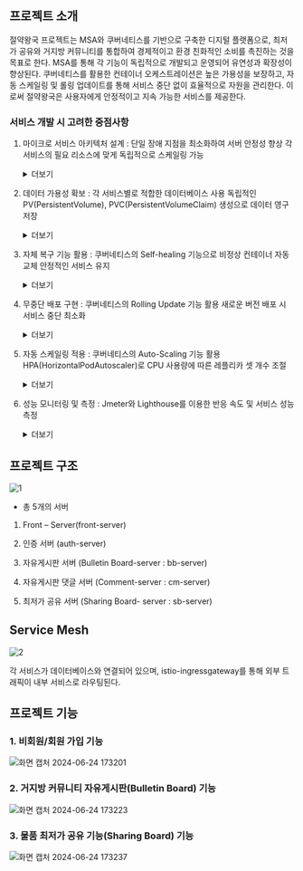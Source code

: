 ## 프로젝트 소개
절약왕국 프로젝트는 MSA와 쿠버네티스를 기반으로 구축한 디지털 플랫폼으로, 최저가 공유와 거지방 커뮤니티를 통합하여 경제적이고 환경 친화적인 소비를 촉진하는 것을 목표로 한다. MSA를 통해 각 기능이 독립적으로 개발되고 운영되어 유연성과 확장성이 향상된다. 쿠버네티스를 활용한 컨테이너 오케스트레이션은 높은 가용성을 보장하고, 자동 스케일링 및 롤링 업데이트를 통해 서비스 중단 없이 효율적으로 자원을 관리한다. 이로써 절약왕국은 사용자에게 안정적이고 지속 가능한 서비스를 제공한다.



### 서비스 개발 시 고려한 중점사항
1. 마이크로 서비스 아키텍처 설계 : 
단일 장애 지점을 최소화하여 서버 안정성 향상
각 서비스의 필요 리소스에 맞게 독립적으로 스케일링 가능
    <details>
    <summary>더보기</summary>

    <!--summary 아래 빈칸 공백 두고 내용을 적는공간-->
   
    ![화면 캡처 2024-06-24 175551](https://github.com/rndudals/MSA_Project/assets/102203336/7efd482c-ed0c-48a5-88cb-1ffa40a639b2)
   
     - Kubernetes 클러스터를 활용하여 애플리케이션을 배포하고 관리합니다. 
     - 클러스터는 마스터 노드 1개와 워커 노드 2개로 이루어져 있으며, 이를 통해 애플리케이션의 배포, 확장, 관리, 복구 등의 오케스트레이션을 자동화합니다. 


    ![화면 캡처 2024-06-24 175609](https://github.com/rndudals/MSA_Project/assets/102203336/f947125c-458d-4589-97f8-2903bf678f32)
   
    - 클러스터의 전체 파드 목록을 보여줍니다. 
    </details>

3. 데이터 가용성 확보 : 
각 서비스별로 적합한 데이터베이스 사용
독립적인 PV(PersistentVolume), PVC(PersistentVolumeClaim) 생성으로 데이터 영구 저장
    <details>
    <summary>더보기</summary>

    <!--summary 아래 빈칸 공백 두고 내용을 적는공간-->
    ![화면 캡처 2024-06-24 175337](https://github.com/rndudals/MSA_Project/assets/102203336/f1dd8b5c-ec83-4c57-994f-6d19761c3b3a)


    - 데이터의 영속성 보장과 유연한 스토리지 할당을 위해 Persistent Volume (PV)과 Persistent Volume Claim (PVC)를 사용했습니다. 
    - 이를 통해 애플리케이션 재시작 시에도 데이터를 안전하게 유지하고, 필요한 스토리지를 동적으로 요청할 수 있습니다. 

    </details>
    
4. 자체 복구 기능 활용 : 
쿠버네티스의 Self-healing 기능으로 비정상 컨테이너 자동 교체
안정적인 서비스 유지

    <details>
    <summary>더보기</summary>

    <!--summary 아래 빈칸 공백 두고 내용을 적는공간-->
    ![화면 캡처 2024-06-24 175146](https://github.com/rndudals/MSA_Project/assets/102203336/6423d8ac-c628-4df5-9476-832ff83c6f65)

    - initialDelaySeconds: 컨테이너가 시작된 후 처음 상태 확인을 시작하기 전 대기 시간을 60초로 설정했습니다. 
    - periodSeconds: 상태 확인 주기는 30초로 설정했습니다.  
    - 이 설정을 통해 Kubernetes는 컨테이너가 비정상적인 상태일 때 자동으로 재시작하여 서비스의 가용성과 안정성을 보장합니다.

    </details>
    
5. 무중단 배포 구현 : 
쿠버네티스의 Rolling Update 기능 활용
새로운 버전 배포 시 서비스 중단 최소화 

    <details>
    <summary>더보기</summary>

    <!--summary 아래 빈칸 공백 두고 내용을 적는공간-->
    ![화면 캡처 2024-06-24 180926](https://github.com/rndudals/MSA_Project/assets/102203336/df3b372e-90a1-49f6-94fe-0203cabf6fe5)

   
    - RollingUpdate: Deployment의 업데이트 전략으로 롤링 업데이트를 사용함을 지정합니다.
    - maxUnavailable: 업데이트 과정에서 최대 몇 개의 파드가 동시에 중단될 수 있는지를 지정합니다. 여기서는 1개 파드가 중단될 수 있음을 의미합니다. 
    - maxSurge: 업데이트 과정에서 최대 몇 개의 파드를 추가로 생성할 수 있는지를 지정합니다. 여기서는 1개 파드를 추가로 생성할 수 있음을 의미합니다. 
    - 이렇게 하면 서비스 중단을 최소화하면서 새로운 버전으로 안전하게 업데이트할 수 있습니다. 

    </details>
    
7. 자동 스케일링 적용 : 
쿠버네티스의 Auto-Scaling 기능 활용
HPA(HorizontalPodAutoscaler)로 CPU 사용량에 따른 레플리카 셋 개수 조절

    <details>
    <summary>더보기</summary>

    <!--summary 아래 빈칸 공백 두고 내용을 적는공간-->
    ![화면 캡처 2024-06-24 180405](https://github.com/rndudals/MSA_Project/assets/102203336/0e72631c-efcd-4ded-adbd-4972e42a423b)

    - Kubernetes 클러스터에서 자동 스케일링을 구현했습니다. 이 설정을 통해 파드 수는 부하에 따라 자동으로 조정됩니다.
    - 최소 파드 수는 3개, 최대 파드 수는 50개로 제한되며, CPU 사용률이 평균 50%가 되도록 파드 수를 조정합니다.
    - 이를 통해 애플리케이션의 부하에 따라 효율적인 리소스 사용이 보장됩니다.
  
    ![화면 캡처 2024-06-24 180548](https://github.com/rndudals/MSA_Project/assets/102203336/068d04d6-cc8d-427a-ad24-20a41d3bfad1)

    - HPA가 CPU 사용률에 따라 Replicas수를 조정하는 과정 입니다.
    - 부하가 증가할 때 Replicas 수가 늘어납니다.
    </details>
    
8. 성능 모니터링 및 측정 : 
Jmeter와 Lighthouse를 이용한 반응 속도 및 서비스 성능 측정

    <details>
    <summary>더보기</summary>

    <!--summary 아래 빈칸 공백 두고 내용을 적는공간-->
    ![화면 캡처 2024-06-24 180741](https://github.com/rndudals/MSA_Project/assets/102203336/683dce72-59dd-4cef-9cf4-6439635779a9)
    - 초당 500명이 동시 접속했을 때의 성능 테스트 결과입니다. 

    </details>
    




## 프로젝트 구조
![1](https://github.com/rndudals/MSA_Project/assets/102203336/b9c01d9c-2061-469c-a398-a8078146407d)

- 총 5개의 서버
1. Front – Server(front-server)

2. 인증 서버 (auth-server)

3. 자유게시판 서버 (Bulletin Board-server : bb-server)

4. 자유게시판 댓글 서버 (Comment-server : cm-server)

5. 최저가 공유 서버 (Sharing Board- server : sb-server)



## Service Mesh
![2](https://github.com/rndudals/MSA_Project/assets/102203336/5a8390f2-6f1b-4edd-a76f-1119ed963d04)

각 서비스가 데이터베이스와 연결되어 있으며, istio-ingressgateway를 통해 외부 트래픽이 내부 서비스로 라우팅된다. 





## 프로젝트 기능

### 1. 비회원/회원 가입 기능
![화면 캡처 2024-06-24 173201](https://github.com/rndudals/MSA_Project/assets/102203336/6380a198-a280-4471-972c-1fbc974a2eca)


### 2. 거지방 커뮤니티 자유게시판(Bulletin Board) 기능
![화면 캡처 2024-06-24 173223](https://github.com/rndudals/MSA_Project/assets/102203336/08220c47-1f9f-460e-a3f2-ff6cb10b8cfc)


### 3. 물품 최저가 공유 기능(Sharing Board) 기능
![화면 캡처 2024-06-24 173237](https://github.com/rndudals/MSA_Project/assets/102203336/6ec1a5aa-2edd-459b-a095-b800002ccb95)


